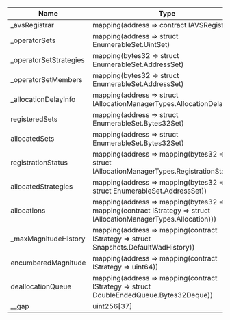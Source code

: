 | Name                   | Type                                                                                                             | Slot | Offset | Bytes | Contract                                                                 |
|------------------------|------------------------------------------------------------------------------------------------------------------|------|--------|-------|--------------------------------------------------------------------------|
| _avsRegistrar          | mapping(address => contract IAVSRegistrar)                                                                       | 0    | 0      | 32    | src/contracts/core/AllocationManagerStorage.sol:AllocationManagerStorage |
| _operatorSets          | mapping(address => struct EnumerableSet.UintSet)                                                                 | 1    | 0      | 32    | src/contracts/core/AllocationManagerStorage.sol:AllocationManagerStorage |
| _operatorSetStrategies | mapping(bytes32 => struct EnumerableSet.AddressSet)                                                              | 2    | 0      | 32    | src/contracts/core/AllocationManagerStorage.sol:AllocationManagerStorage |
| _operatorSetMembers    | mapping(bytes32 => struct EnumerableSet.AddressSet)                                                              | 3    | 0      | 32    | src/contracts/core/AllocationManagerStorage.sol:AllocationManagerStorage |
| _allocationDelayInfo   | mapping(address => struct IAllocationManagerTypes.AllocationDelayInfo)                                           | 4    | 0      | 32    | src/contracts/core/AllocationManagerStorage.sol:AllocationManagerStorage |
| registeredSets         | mapping(address => struct EnumerableSet.Bytes32Set)                                                              | 5    | 0      | 32    | src/contracts/core/AllocationManagerStorage.sol:AllocationManagerStorage |
| allocatedSets          | mapping(address => struct EnumerableSet.Bytes32Set)                                                              | 6    | 0      | 32    | src/contracts/core/AllocationManagerStorage.sol:AllocationManagerStorage |
| registrationStatus     | mapping(address => mapping(bytes32 => struct IAllocationManagerTypes.RegistrationStatus))                        | 7    | 0      | 32    | src/contracts/core/AllocationManagerStorage.sol:AllocationManagerStorage |
| allocatedStrategies    | mapping(address => mapping(bytes32 => struct EnumerableSet.AddressSet))                                          | 8    | 0      | 32    | src/contracts/core/AllocationManagerStorage.sol:AllocationManagerStorage |
| allocations            | mapping(address => mapping(bytes32 => mapping(contract IStrategy => struct IAllocationManagerTypes.Allocation))) | 9    | 0      | 32    | src/contracts/core/AllocationManagerStorage.sol:AllocationManagerStorage |
| _maxMagnitudeHistory   | mapping(address => mapping(contract IStrategy => struct Snapshots.DefaultWadHistory))                            | 10   | 0      | 32    | src/contracts/core/AllocationManagerStorage.sol:AllocationManagerStorage |
| encumberedMagnitude    | mapping(address => mapping(contract IStrategy => uint64))                                                        | 11   | 0      | 32    | src/contracts/core/AllocationManagerStorage.sol:AllocationManagerStorage |
| deallocationQueue      | mapping(address => mapping(contract IStrategy => struct DoubleEndedQueue.Bytes32Deque))                          | 12   | 0      | 32    | src/contracts/core/AllocationManagerStorage.sol:AllocationManagerStorage |
| __gap                  | uint256[37]                                                                                                      | 13   | 0      | 1184  | src/contracts/core/AllocationManagerStorage.sol:AllocationManagerStorage |
